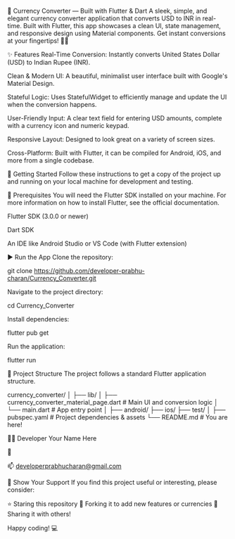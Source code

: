 💸 Currency Converter — Built with Flutter & Dart
A sleek, simple, and elegant currency converter application that converts USD to INR in real-time. Built with Flutter, this app showcases a clean UI, state management, and responsive design using Material components. Get instant conversions at your fingertips! 📱✨

✨ Features
Real-Time Conversion: Instantly converts United States Dollar (USD) to Indian Rupee (INR).

Clean & Modern UI: A beautiful, minimalist user interface built with Google's Material Design.

Stateful Logic: Uses StatefulWidget to efficiently manage and update the UI when the conversion happens.

User-Friendly Input: A clear text field for entering USD amounts, complete with a currency icon and numeric keypad.

Responsive Layout: Designed to look great on a variety of screen sizes.

Cross-Platform: Built with Flutter, it can be compiled for Android, iOS, and more from a single codebase.


🚀 Getting Started
Follow these instructions to get a copy of the project up and running on your local machine for development and testing.

🔧 Prerequisites
You will need the Flutter SDK installed on your machine. For more information on how to install Flutter, see the official documentation.

Flutter SDK (3.0.0 or newer)

Dart SDK

An IDE like Android Studio or VS Code (with Flutter extension)

▶️ Run the App
Clone the repository:

git clone https://github.com/developer-prabhu-charan/Currency_Converter.git

Navigate to the project directory:

cd Currency_Converter

Install dependencies:

flutter pub get

Run the application:

flutter run

📁 Project Structure
The project follows a standard Flutter application structure.

currency_converter/
│
├── lib/
│   ├── currency_converter_material_page.dart   # Main UI and conversion logic
│   └── main.dart                               # App entry point
│
├── android/
├── ios/
├── test/
│
├── pubspec.yaml                            # Project dependencies & assets
└── README.md                               # You are here!

👨‍💻 Developer
Your Name Here

🔗 

📫 developerprabhucharan@gmail.com

🌟 Show Your Support
If you find this project useful or interesting, please consider:

⭐ Staring this repository
🍴 Forking it to add new features or currencies
📢 Sharing it with others!

Happy coding! 💻